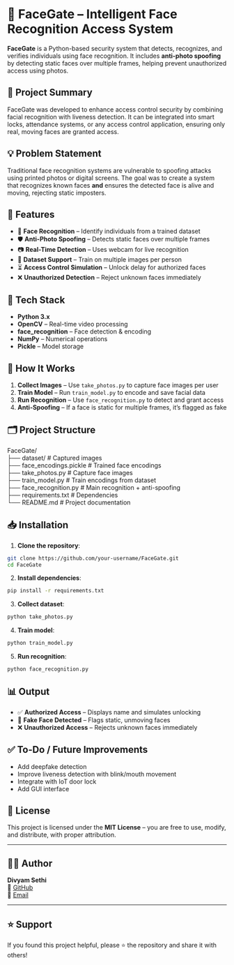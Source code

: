 # 🚪 FaceGate – Intelligent Face Recognition Access System
**FaceGate** is a Python-based security system that detects, recognizes, and verifies individuals using face recognition. It includes **anti-photo spoofing** by detecting static faces over multiple frames, helping prevent unauthorized access using photos.

## 📌 Project Summary
FaceGate was developed to enhance access control security by combining facial recognition with liveness detection. It can be integrated into smart locks, attendance systems, or any access control application, ensuring only real, moving faces are granted access.

## 💡 Problem Statement
Traditional face recognition systems are vulnerable to spoofing attacks using printed photos or digital screens. The goal was to create a system that recognizes known faces **and** ensures the detected face is alive and moving, rejecting static imposters.

## 🔧 Features
- 🧠 **Face Recognition** – Identify individuals from a trained dataset
- 🛡 **Anti-Photo Spoofing** – Detects static faces over multiple frames
- 📷 **Real-Time Detection** – Uses webcam for live recognition
- 📂 **Dataset Support** – Train on multiple images per person
- ⏳ **Access Control Simulation** – Unlock delay for authorized faces
- ❌ **Unauthorized Detection** – Reject unknown faces immediately

## 🧰 Tech Stack
- **Python 3.x**
- **OpenCV** – Real-time video processing
- **face_recognition** – Face detection & encoding
- **NumPy** – Numerical operations
- **Pickle** – Model storage

## 🚀 How It Works
1. **Collect Images** – Use `take_photos.py` to capture face images per user  
2. **Train Model** – Run `train_model.py` to encode and save facial data  
3. **Run Recognition** – Use `face_recognition.py` to detect and grant access  
4. **Anti-Spoofing** – If a face is static for multiple frames, it’s flagged as fake  

## 🗂️ Project Structure
FaceGate/  
├── dataset/                # Captured images  
├── face_encodings.pickle   # Trained face encodings  
├── take_photos.py          # Capture face images  
├── train_model.py          # Train encodings from dataset  
├── face_recognition.py     # Main recognition + anti-spoofing  
├── requirements.txt        # Dependencies  
└── README.md               # Project documentation  

## 📥 Installation
1. **Clone the repository**:
```bash
git clone https://github.com/your-username/FaceGate.git
cd FaceGate
```
2. **Install dependencies**:
```bash
pip install -r requirements.txt
```
3. **Collect dataset**:
```bash
python take_photos.py
```
4. **Train model**:
```bash
python train_model.py
```
5. **Run recognition**:
```bash
python face_recognition.py
```

## 📊 Output
- ✅ **Authorized Access** – Displays name and simulates unlocking  
- 🚫 **Fake Face Detected** – Flags static, unmoving faces  
- ❌ **Unauthorized Access** – Rejects unknown faces immediately  

## ✅ To-Do / Future Improvements
- Add deepfake detection  
- Improve liveness detection with blink/mouth movement  
- Integrate with IoT door lock  
- Add GUI interface  

## 📄 License

This project is licensed under the **MIT License** – you are free to use, modify, and distribute, with proper attribution.

---

## 👨‍💻 Author

**Divyam Sethi**  
🔗 [GitHub](https://github.com/sethidivyam)  
📧 [Email](mailto:divyamsethi1804@gmail.com)

---

## ⭐️ Support

If you found this project helpful, please ⭐ the repository and share it with others!
